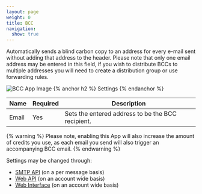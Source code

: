 ```yaml
---
layout: page
weight: 0
title: BCC
navigation:
  show: true
---
```


Automatically sends a blind carbon copy to an address for every e-mail sent without adding that address to the header. Please note that only one email address may be entered in this field, if you wish to distribute BCCs to multiple addresses you will need to create a distribution group or use forwarding rules.

![BCC App Image]({{root_url}}/images/bcc.png "BCC")
{% anchor h2 %}
Settings 
{% endanchor %}

<table class="table table-bordered table-striped">
   <thead>
      <tr>
         <th>Name</th>
         <th>Required</th>
         <th>Description</th>
      </tr>
   </thead>
   <tbody>
      <tr>
         <td>Email</td>
         <td>Yes</td>
         <td>Sets the entered address to be the BCC recipient.</td>
      </tr>
   </tbody>
</table>

{% warning %}
Please note, enabling this App will also increase the amount of credits you use, as each email you send will also trigger an accompanying BCC email. 
{% endwarning %}

Settings may be changed through:

-   [SMTP API]({{root_url}}/API_Reference/SMTP_API/apps.html#bcc) (on a per message basis)
-   [Web API]({{root_url}}/API_Reference/Web_API/filter_settings.html#-BCC-Blind-Carbon-Copy) (on an account wide basis)
-   [Web Interface](https://sendgrid.com/app) (on an account wide basis)
